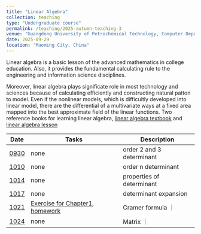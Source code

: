 ```yaml
---
title: "Linear Algebra"
collection: teaching
type: "Undergraduate course"
permalink: /teaching/2025-autumn-teaching-3
venue: "Guangdong University of Petrochemical Technology, Computer Department"
date: 2025-09-29
location: "Maoming City, China"
---
```


Linear algebra is a basic lesson of the advanced mathematics in college education. Also, it provides the fundamental calculating rule to the engineering and information science disciplines.


Moreover, linear algebra plays significate role in most technology and sciences because of calculating efficiently and constructing natural patton to model. Even if the nonlinear models, which is difficultly developed into linear model, there are the differential of a multivariate ways at a fixed area mapped into the best approximate field of the linear functions. Two reference books for learning linear algebra, [linear algebra textbook](https://www.math.pku.edu.cn/teachers/anjp/textbook.pdf) and [linear algebra lesson](https://innovation-activities.oss-cn-beijing.aliyuncs.com/27/mswcWkh7iX.pdf)

| Date     | Tasks   | Description |
| -------- | ---------- | ----------- |
| [0930](/files/2025_2_LM/0930_0101.pptx) | none | order 2 and 3 determinant |
| [1010](/files/2025_2_LM/1005_0102.pptx) | none | order n determinant |
| [1014](/files/2025_2_LM/1007_0103.pptx) | none | properties of determinant |
| [1017](/files/2025_2_LM/1010_0104.pptx) | none | determinant expansion |
| [1021](/files/2025_2_LM/1017_0105.pptx) | [Exercise for Chapter1](/files/2025_2_LM/1017_0105.pptx), [homework](/files/2025_2_LM/1017_homework.pdf)  | Cramer formula ｜
| [1024](/files/2025_2_LM/1021_0201.pptx) | none | Matrix ｜ 